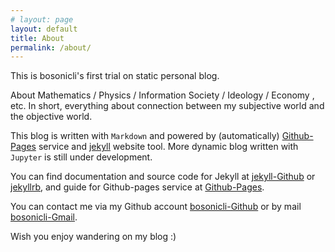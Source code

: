 ```yaml
---
# layout: page
layout: default
title: About
permalink: /about/
---
```


This is bosonicli's first trial on static personal blog.

About Mathematics / Physics / Information Society / Ideology / Economy , etc. In short, everything about connection between my subjective world and the objective world.

This blog is written with `Markdown` and powered by (automatically) [Github-Pages][Github-Pages] service and [jekyll][jekyllrb] website tool. More dynamic blog written with `Jupyter` is still under development.

You can find documentation and source code for Jekyll at [jekyll-Github][jekyll-Github] or [jekyllrb][jekyllrb], and guide for Github-pages service at [Github-Pages][Github-Pages].

You can contact me via my Github account [bosonicli-Github][bosonicli-Github] or by mail [bosonicli-Gmail][bosonicli-Gmail].

Wish you enjoy wandering on my blog :)


[Github]:https://github.com

[Github-Pages]:https://pages.github.com

[bosonicli-Github]:https:github.com/bosonicli

[bosonicli-Gmail]:https://paperonprl@gmail.com

[jekyllrb]:https://jekyllrb.com

[jekyll-Github]:https://github.com/jekyll/jekyll
